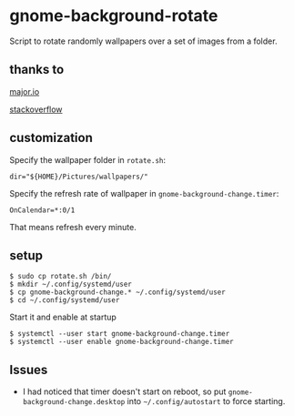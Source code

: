 # gnome-background-rotate
Script to rotate randomly wallpapers over a set of images from a folder.   
## thanks to 
[major.io](https://major.io/2015/02/11/rotate-gnome-3s-wallpaper-systemd-user-units-timers/#disqus_thread)

[stackoverflow](http://stackoverflow.com/questions/10374520/gsettings-with-cron)

## customization
Specify the wallpaper folder in `rotate.sh`:
```
dir="${HOME}/Pictures/wallpapers/"
```

Specify the refresh rate of wallpaper in  `gnome-background-change.timer`:
```
OnCalendar=*:0/1
```
That means refresh every minute.

## setup
```
$ sudo cp rotate.sh /bin/
$ mkdir ~/.config/systemd/user
$ cp gnome-background-change.* ~/.config/systemd/user
$ cd ~/.config/systemd/user
```
Start it and enable at startup
```
$ systemctl --user start gnome-background-change.timer
$ systemctl --user enable gnome-background-change.timer
```

## Issues
- I had noticed that timer doesn't start on reboot, so put `gnome-background-change.desktop` into `~/.config/autostart` to force starting.
